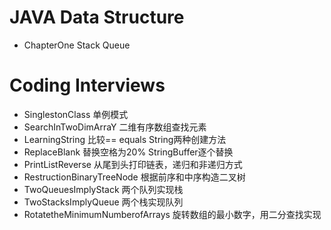# JAVA Data Structure

- ChapterOne Stack Queue

# Coding Interviews
- SinglestonClass 单例模式
- SearchInTwoDimArraY 二维有序数组查找元素
- LearningString 比较== equals String两种创建方法
- ReplaceBlank 替换空格为20% StringBuffer逐个替换
- PrintListReverse 从尾到头打印链表，递归和非递归方式
- RestructionBinaryTreeNode 根据前序和中序构造二叉树
- TwoQueuesImplyStack 两个队列实现栈
- TwoStacksImplyQueue 两个栈实现队列
- RotatetheMinimumNumberofArrays 旋转数组的最小数字，用二分查找实现
